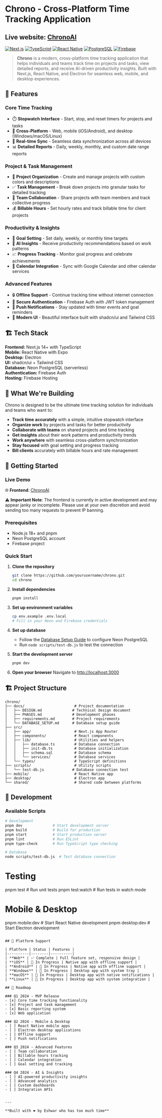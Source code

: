 # Chrono - Cross-Platform Time Tracking Application
## Live website: [ChronoAI](https:/chronoai.site)

[![Next.js](https://img.shields.io/badge/Next.js-14+-black?style=for-the-badge&logo=next.js)](https://nextjs.org/)
[![TypeScript](https://img.shields.io/badge/TypeScript-5.0+-blue?style=for-the-badge&logo=typescript)](https://www.typescriptlang.org/)
[![React Native](https://img.shields.io/badge/React%20Native-0.72+-blue?style=for-the-badge&logo=react)](https://reactnative.dev/)
[![PostgreSQL](https://img.shields.io/badge/PostgreSQL-15+-blue?style=for-the-badge&logo=postgresql)](https://www.postgresql.org/)
[![Firebase](https://img.shields.io/badge/Firebase-10+-orange?style=for-the-badge&logo=firebase)](https://firebase.google.com/)

> **Chrono** is a modern, cross-platform time tracking application that helps individuals and teams track time on projects and tasks, view detailed reports, and receive AI-driven productivity insights. Built with Next.js, React Native, and Electron for seamless web, mobile, and desktop experiences.

## 🚀 Features

### Core Time Tracking
- ⏱️ **Stopwatch Interface** - Start, stop, and reset timers for projects and tasks
- 📱 **Cross-Platform** - Web, mobile (iOS/Android), and desktop (Windows/macOS/Linux)
- 🔄 **Real-time Sync** - Seamless data synchronization across all devices
- 📊 **Detailed Reports** - Daily, weekly, monthly, and custom date range reports

### Project & Task Management
- 📁 **Project Organization** - Create and manage projects with custom colors and descriptions
- ✅ **Task Management** - Break down projects into granular tasks for detailed tracking
- 👥 **Team Collaboration** - Share projects with team members and track collective progress
- 💰 **Billable Hours** - Set hourly rates and track billable time for client projects

### Productivity & Insights
- 🎯 **Goal Setting** - Set daily, weekly, or monthly time targets
- 🤖 **AI Insights** - Receive productivity recommendations based on work patterns
- 📈 **Progress Tracking** - Monitor goal progress and celebrate achievements
- 📅 **Calendar Integration** - Sync with Google Calendar and other calendar services

### Advanced Features
- 🔒 **Offline Support** - Continue tracking time without internet connection
- 🔐 **Secure Authentication** - Firebase Auth with JWT token management
- 📱 **Push Notifications** - Stay updated with timer events and goal reminders
- 🎨 **Modern UI** - Beautiful interface built with shadcn/ui and Tailwind CSS

## 🏗️ Tech Stack

**Frontend:** Next.js 14+ with TypeScript  
**Mobile:** React Native with Expo  
**Desktop:** Electron  
**UI:** shadcn/ui + Tailwind CSS  
**Database:** Neon PostgreSQL (serverless)  
**Authentication:** Firebase Auth  
**Hosting:** Firebase Hosting  

## 🎯 What We're Building

Chrono is designed to be the ultimate time tracking solution for individuals and teams who want to:

- **Track time accurately** with a simple, intuitive stopwatch interface
- **Organize work** by projects and tasks for better productivity
- **Collaborate with teams** on shared projects and time tracking
- **Get insights** about their work patterns and productivity trends
- **Work anywhere** with seamless cross-platform synchronization
- **Stay focused** with goal setting and progress tracking
- **Bill clients** accurately with billable hours and rate management

## 🚀 Getting Started

### Live Demo
🌐 **Frontend**: [ChronoAI](https:/chronoai.site)

⚠️ **Important Note**: The frontend is currently in active development and may appear janky or incomplete. Please use at your own discretion and avoid sending too many requests to prevent IP banning.

### Prerequisites
- Node.js 18+ and pnpm
- Neon PostgreSQL account
- Firebase project

### Quick Start

1. **Clone the repository**
   ```bash
   git clone https://github.com/yourusername/chrono.git
   cd chrono
   ```

2. **Install dependencies**
   ```bash
   pnpm install
   ```

3. **Set up environment variables**
   ```bash
   cp env.example .env.local
   # Fill in your Neon and Firebase credentials
   ```

4. **Set up database**
   - Follow the [Database Setup Guide](docs/DATABASE_SETUP.md) to configure Neon PostgreSQL
   - Run `node scripts/test-db.js` to test the connection

5. **Start the development server**
   ```bash
   pnpm dev
   ```

6. **Open your browser**
   Navigate to [http://localhost:3000](http://localhost:3000)

## 🏗️ Project Structure

```
chrono/
├── docs/                       # Project documentation
│   ├── DESIGN.md              # Technical design document
│   ├── PHASES.md              # Development phases
│   ├── requirements.md        # Project requirements
│   └── DATABASE_SETUP.md      # Database setup guide
├── src/
│   ├── app/                    # Next.js App Router
│   ├── components/             # React components
│   ├── lib/                    # Utilities and helpers
│   │   ├── database.ts         # Database connection
│   │   ├── init-db.ts          # Database initialization
│   │   ├── schema.sql          # Database schema
│   │   └── services/           # Database services
│   └── types/                  # TypeScript definitions
├── scripts/                    # Utility scripts
│   └── test-db.js             # Database connection test
├── mobile/                     # React Native app
├── desktop/                    # Electron app
└── shared/                     # Shared code between platforms
```

## 🧪 Development

### Available Scripts

```bash
# Development
pnpm dev              # Start development server
pnpm build            # Build for production
pnpm start            # Start production server
pnpm lint             # Run ESLint
pnpm type-check       # Run TypeScript type checking

# Database
node scripts/test-db.js  # Test database connection
```

# Testing
pnpm test             # Run unit tests
pnpm test:watch       # Run tests in watch mode

# Mobile & Desktop
pnpm mobile:dev       # Start React Native development
pnpm desktop:dev      # Start Electron development
```

## 📱 Platform Support

| Platform | Status | Features |
|----------|--------|----------|
| **Web** | ✅ Complete | Full feature set, responsive design |
| **iOS** | 🚧 In Progress | Native app with offline support |
| **Android** | 🚧 In Progress | Native app with offline support |
| **Windows** | 🚧 In Progress | Desktop app with system tray |
| **macOS** | 🚧 In Progress | Desktop app with native notifications |
| **Linux** | 🚧 In Progress | Desktop app with system integration |

## 🎯 Roadmap

### Q1 2024 - MVP Release
- [x] Core time tracking functionality
- [x] Project and task management
- [x] Basic reporting system
- [x] Web application

### Q2 2024 - Mobile & Desktop
- [ ] React Native mobile apps
- [ ] Electron desktop applications
- [ ] Offline support
- [ ] Push notifications

### Q3 2024 - Advanced Features
- [ ] Team collaboration
- [ ] Billable hours tracking
- [ ] Calendar integration
- [ ] Goal setting and tracking

### Q4 2024 - AI & Insights
- [ ] AI-powered productivity insights
- [ ] Advanced analytics
- [ ] Custom dashboards
- [ ] Integration APIs


---

**Built with ❤️ by Eshwar who has too much time**

